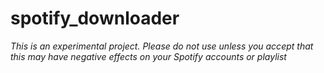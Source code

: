 # spotify_downloader
*This is an experimental project. 
Please do not use unless you accept that this may have negative effects on your Spotify accounts or playlist*
